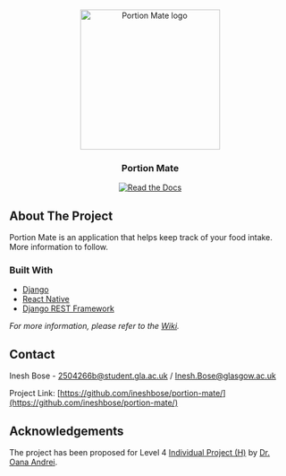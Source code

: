 <!-- PROJECT LOGO -->
<br />
<div align="center">
<p align="center">
  <img alt="Portion Mate logo" src="https://portion-mate-glasgow.readthedocs.io/en/latest/assets/logo.png" height="250px">

  <h3 align="center">Portion Mate</h3>

  <p align="center">
    <!-- BADGES / SHIELDS -->
    <a href="https://portion-mate-glasgow.readthedocs.io/" target="_blank"><img alt="Read the Docs" src="https://img.shields.io/readthedocs/portion-mate-glasgow?style=flat-square"></a>
    <!-- <a href="https://libraries.io/github/ineshbose/portion-mate/" target="_blank"><img alt="Libraries.io dependency status" src="https://img.shields.io/librariesio/github/ineshbose/portion-mate?style=flat-square"></a> -->
    <!-- <a href="https://app.codacy.com/gh/ineshbose/portion-mate/dashboard" target="_blank"><img alt="Codacy grade" src="https://img.shields.io/codacy/grade/yet-to-open-repo-for-id?style=flat-square"></a> -->
    <!-- <a href="https://codeclimate.com/github/ineshbose/portion-mate" target="_blank"><img alt="Code Climate maintainability" src="https://img.shields.io/codeclimate/maintainability/ineshbose/portion-mate?style=flat-square"></a> -->
    <!-- <a href="#">
      <img alt="GitHub repo size" src="https://img.shields.io/github/repo-size/ineshbose/portion-mate?style=flat-square">
      <img alt="GitHub code size in bytes" src="https://img.shields.io/github/languages/code-size/ineshbose/portion-mate?style=flat-square">
    </a> -->
  </p>
</p>
</div>



<!-- TABLE OF CONTENTS -->
<!-- NOT ADDED -->



<!-- ABOUT THE PROJECT -->
## About The Project

Portion Mate is an application that helps keep track of your food intake. More information to follow.

### Built With
* [Django](https://www.djangoproject.com/)
* [React Native](https://reactnative.dev/)
* [Django REST Framework](https://www.django-rest-framework.org/)

_For more information, please refer to the [Wiki](https://github.com/ineshbose/portion-mate/wiki)._



<!-- GETTING STARTED -->
<!-- NOT ADDED -->



<!-- CONTACT -->
## Contact

Inesh Bose - 2504266b@student.gla.ac.uk / Inesh.Bose@glasgow.ac.uk

Project Link: [https://github.com/ineshbose/portion-mate/](https://github.com/ineshbose/portion-mate/)



<!-- ACKNOWLEDGEMENTS -->
## Acknowledgements

The project has been proposed for Level 4 [Individual Project (H)](https://www.gla.ac.uk/coursecatalogue/course/?code=COMPSCI4025P) by [Dr. Oana Andrei](http://www.dcs.gla.ac.uk/~oandrei/).

<!--
### Supervision
* Dr. Oana Andrei

### Developers
* Inesh Bose
-->
